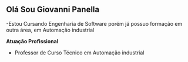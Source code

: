 ## Olá Sou Giovanni Panella
-Estou Cursando Engenharia de Software porém já possuo formação em  outra área, em Automação industrial

**Atuação Profissional**
- Professor de Curso Técnico em Automação industrial
  
